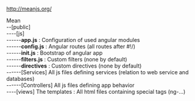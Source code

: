 
http://meanjs.org/

Mean     
--[public]    
----[js]   
------**app.js** : Configuration of used angular modules   
------**config.js** : Angular routes (all routes after #!/)   
------**init.js** : Bootstrap of angular app  
------**filters.js** : Custom filters (none by default)      
------**directives** : Custom directives (none by default)    
------[Services] All js files defining services (relation to web service and databases)   
------[Controllers] All js files defining app behavior    
----[views] The templates : All html files containing special tags (ng-...)             

